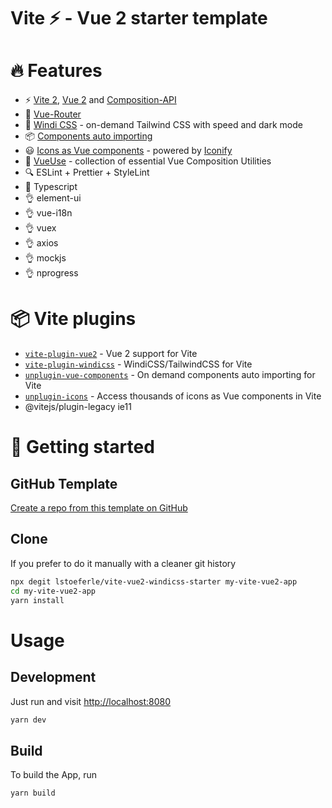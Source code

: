 # Vite ⚡ - Vue 2 starter template

# 🔥 Features

- ⚡️ [Vite 2](https://github.com/vitejs/vite), [Vue 2](https://github.com/vuejs/vue) and [Composition-API](https://github.com/vuejs/composition-api)
- 🚦 [Vue-Router](https://github.com/vuejs/vue-router)
- 🎨 [Windi CSS](https://github.com/windicss/vite-plugin-windicss) - on-demand Tailwind CSS with speed and dark mode
- 📦 [Components auto importing](https://github.com/antfu/unplugin-vue-components)
- 😃 [Icons as Vue components](https://github.com/antfu/unplugin-icons) - powered by [Iconify](https://github.com/iconify/iconify)
- 🧰 [VueUse](https://github.com/vueuse/vueuse) - collection of essential Vue Composition Utilities
- 🔍 ESLint + Prettier + StyleLint
- 🦾 Typescript
- 👌 element-ui
- 👌 vue-i18n
- 👌 vuex
- 👌 axios
- 👌 mockjs
- 👌 nprogress

# 📦 Vite plugins

- [`vite-plugin-vue2`](https://github.com/underfin/vite-plugin-vue2) -
  Vue 2 support for Vite
- [`vite-plugin-windicss`](https://github.com/windicss/vite-plugin-windicss) -
  WindiCSS/TailwindCSS for Vite
- [`unplugin-vue-components`](https://github.com/antfu/unplugin-vue-components) -
  On demand components auto importing for Vite
- [`unplugin-icons`](https://github.com/antfu/unplugin-icons) -
  Access thousands of icons as Vue components in Vite
- @vitejs/plugin-legacy ie11

# 🚀 Getting started

## GitHub Template

[Create a repo from this template on GitHub](https://github.com/lstoeferle/vite-vue2-windicss-starter/generate)

## Clone

If you prefer to do it manually with a cleaner git history

```bash
npx degit lstoeferle/vite-vue2-windicss-starter my-vite-vue2-app
cd my-vite-vue2-app
yarn install
```

# Usage

## Development

Just run and visit [http://localhost:8080](http://localhost:8080)

```bash
yarn dev
```

## Build

To build the App, run

```bash
yarn build
```
